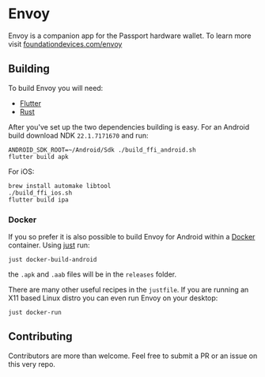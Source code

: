 <!--
SPDX-FileCopyrightText: 2022 Foundation Devices Inc.

SPDX-License-Identifier: GPL-3.0-or-later
-->

# Envoy
Envoy is a companion app for the Passport hardware wallet. To learn more visit [foundationdevices.com/envoy](https://foundationdevices.com/envoy/)

## Building

To build Envoy you will need:
- [Flutter](https://docs.flutter.dev/get-started/install)
- [Rust](https://www.rust-lang.org/tools/install)

After you've set up the two dependencies building is easy. For an Android build download NDK `22.1.7171670` and run:
````
ANDROID_SDK_ROOT=~/Android/Sdk ./build_ffi_android.sh
flutter build apk
````

For iOS:
````
brew install automake libtool
./build_ffi_ios.sh
flutter build ipa
````

### Docker

If you so prefer it is also possible to build Envoy for Android within a [Docker](https://docs.docker.com/engine/install/) container. Using [just](https://github.com/casey/just) run:
````
just docker-build-android
````
the `.apk` and `.aab` files will be in the `releases` folder.

There are many other useful recipes in the `justfile`. If you are running an X11 based Linux distro you can even run Envoy on your desktop:
````
just docker-run
````

## Contributing

Contributors are more than welcome. Feel free to submit a PR or an issue on this very repo.
